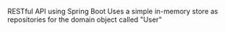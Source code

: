 RESTful API using Spring Boot
Uses a simple in-memory store as repositories for the domain object called "User"

